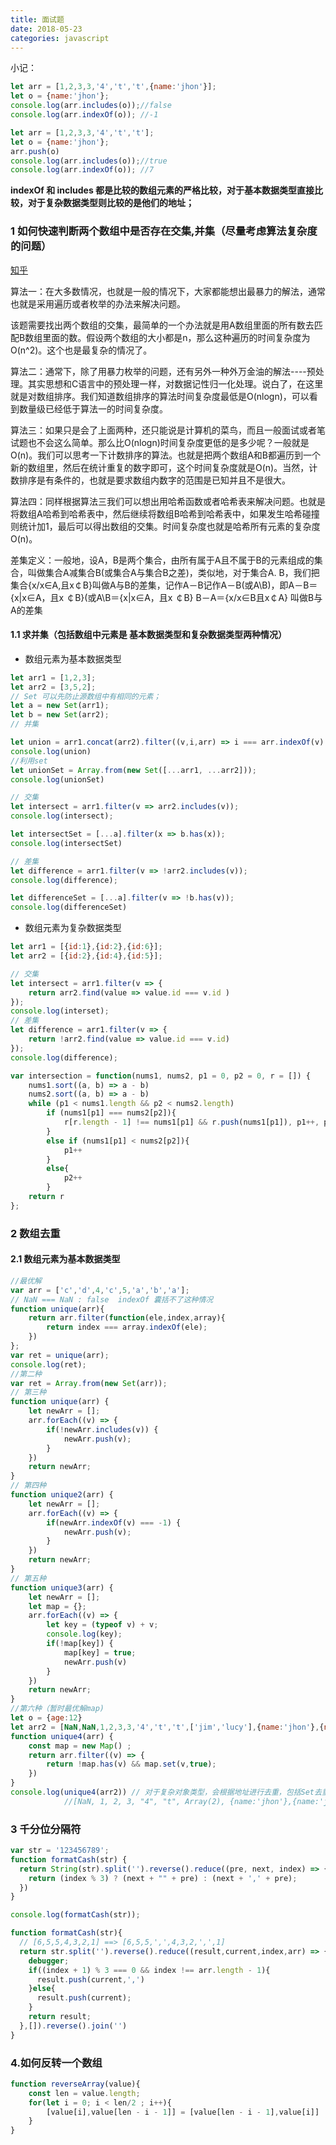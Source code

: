 ```yaml
---
title: 面试题
date: 2018-05-23
categories: javascript
---
```


小记：

```javascript
let arr = [1,2,3,3,'4','t','t',{name:'jhon'}];
let o = {name:'jhon'};
console.log(arr.includes(o));//false
console.log(arr.indexOf(o)); //-1
```

```javascript
let arr = [1,2,3,3,'4','t','t'];
let o = {name:'jhon'};
arr.push(o)
console.log(arr.includes(o));//true
console.log(arr.indexOf(o)); //7
```

**indexOf 和 includes 都是比较的数组元素的严格比较，对于基本数据类型直接比较，对于复杂数据类型则比较的是他们的地址；**

### 1 如何快速判断两个数组中是否存在交集,并集（尽量考虑算法复杂度的问题）

[知乎](https://www.zhihu.com/question/19863166)

算法一：在大多数情况，也就是一般的情况下，大家都能想出最暴力的解法，通常也就是采用遍历或者枚举的办法来解决问题。

该题需要找出两个数组的交集，最简单的一个办法就是用A数组里面的所有数去匹配B数组里面的数。假设两个数组的大小都是n，那么这种遍历的时间复杂度为O(n^2)。这个也是最复杂的情况了。

算法二：通常下，除了用暴力枚举的问题，还有另外一种外万金油的解法----预处理。其实思想和C语言中的预处理一样，对数据记性归一化处理。说白了，在这里就是对数组排序。我们知道数组排序的算法时间复杂度最低是O(nlogn)，可以看到数量级已经低于算法一的时间复杂度。

 算法三：如果只是会了上面两种，还只能说是计算机的菜鸟，而且一般面试或者笔试题也不会这么简单。那么比O(nlogn)时间复杂度更低的是多少呢？一般就是O(n)。我们可以思考一下计数排序的算法。也就是把两个数组A和B都遍历到一个新的数组里，然后在统计重复的数字即可，这个时间复杂度就是O(n)。当然，计数排序是有条件的，也就是要求数组内数字的范围是已知并且不是很大。

算法四：同样根据算法三我们可以想出用哈希函数或者哈希表来解决问题。也就是将数组A哈希到哈希表中，然后继续将数组B哈希到哈希表中，如果发生哈希碰撞则统计加1，最后可以得出数组的交集。时间复杂度也就是哈希所有元素的复杂度O(n)。

差集定义：一般地，设A，B是两个集合，由所有属于A且不属于B的元素组成的集合，叫做集合A减集合B(或集合A与集合B之差)，类似地，对于集合A. B，我们把集合{x/x∈A,且x￠B}叫做A与B的差集，记作A－B记作A－B(或A\B)，即A－B＝{x|x∈A，且x ￠B}(或A\B＝{x|x∈A，且x ￠B} B－A＝{x/x∈B且x￠A} 叫做B与A的差集

#### 1.1 求并集（包括数组中元素是 基本数据类型和复杂数据类型两种情况）

* 数组元素为基本数据类型

```javascript
let arr1 = [1,2,3];
let arr2 = [3,5,2];
// Set 可以先防止源数组中有相同的元素；
let a = new Set(arr1);
let b = new Set(arr2);
// 并集

let union = arr1.concat(arr2).filter((v,i,arr) => i === arr.indexOf(v) );
console.log(union)
//利用set
let unionSet = Array.from(new Set([...arr1, ...arr2]));
console.log(unionSet)

// 交集
let intersect = arr1.filter(v => arr2.includes(v));
console.log(intersect);

let intersectSet = [...a].filter(x => b.has(x));
console.log(intersectSet)

// 差集
let difference = arr1.filter(v => !arr2.includes(v));
console.log(difference);

let differenceSet = [...a].filter(v => !b.has(v));
console.log(differenceSet)
```

* 数组元素为复杂数据类型

```javascript
let arr1 = [{id:1},{id:2},{id:6}];
let arr2 = [{id:2},{id:4},{id:5}];

// 交集
let intersect = arr1.filter(v => {
    return arr2.find(value => value.id === v.id )
});
console.log(interset);
// 差集
let difference = arr1.filter(v => {
    return !arr2.find(value => value.id === v.id)
});
console.log(difference);
```

```javascript
var intersection = function(nums1, nums2, p1 = 0, p2 = 0, r = []) {
    nums1.sort((a, b) => a - b)
    nums2.sort((a, b) => a - b)
    while (p1 < nums1.length && p2 < nums2.length)
        if (nums1[p1] === nums2[p2]){
            r[r.length - 1] !== nums1[p1] && r.push(nums1[p1]), p1++, p2++
        } 
        else if (nums1[p1] < nums2[p2]){
            p1++
        } 
        else{
            p2++
        } 
    return r
};


```
### 2 数组去重 

#### 2.1 数组元素为基本数据类型

```javascript
//最优解
var arr = ['c','d',4,'c',5,'a','b','a'];
// NaN === NaN : false  indexOf 囊括不了这种情况
function unique(arr){
    return arr.filter(function(ele,index,array){
        return index === array.indexOf(ele);
    })
};
var ret = unique(arr);
console.log(ret);
//第二种
var ret = Array.from(new Set(arr));
// 第三种
function unique(arr) {
    let newArr = [];
    arr.forEach((v) => {
        if(!newArr.includes(v)) {
            newArr.push(v);
        }
    })
    return newArr;
}
// 第四种
function unique2(arr) {
    let newArr = [];
    arr.forEach((v) => {
        if(newArr.indexOf(v) === -1) {
            newArr.push(v);
        }
    })
    return newArr;
}
// 第五种
function unique3(arr) {
    let newArr = [];
    let map = {};
    arr.forEach((v) => {
        let key = (typeof v) + v;
        console.log(key);
        if(!map[key]) {
            map[key] = true;
            newArr.push(v)
        }
    })
    return newArr;
}
//第六种（暂时最优解map)
let o = {age:12}
let arr2 = [NaN,NaN,1,2,3,3,'4','t','t',['jim','lucy'],{name:'jhon'},{name:'jhon'},o,o];
function unique4(arr) {
    const map = new Map() ;
    return arr.filter((v) => {
        return !map.has(v) && map.set(v,true);
    })
}
console.log(unique4(arr2)) // 对于复杂对象类型，会根据地址进行去重，包括Set去重也是根据对象的地址判断去重的；
            //[NaN, 1, 2, 3, "4", "t", Array(2), {name:'jhon'},{name:'jhon'},{age:12}]
```

### 3 千分位分隔符

```javascript
var str = '123456789';
function formatCash(str) {
  return String(str).split('').reverse().reduce((pre, next, index) => {
    return (index % 3) ? (next + "" + pre) : (next + ',' + pre);
  })
}

console.log(formatCash(str));
```
```javascript
function formatCash(str){
  // [6,5,5,4,3,2,1] ==> [6,5,5,',',4,3,2,',',1]
  return str.split('').reverse().reduce((result,current,index,arr) => {
    debugger;
    if((index + 1) % 3 === 0 && index !== arr.length - 1){
      result.push(current,',')
    }else{
      result.push(current);
    }
    return result;
  },[]).reverse().join('')
}
```

### 4.如何反转一个数组
```javascript   
function reverseArray(value){
    const len = value.length;
    for(let i = 0; i < len/2 ; i++){
        [value[i],value[len - i - 1]] = [value[len - i - 1],value[i]]
    }
}
```
